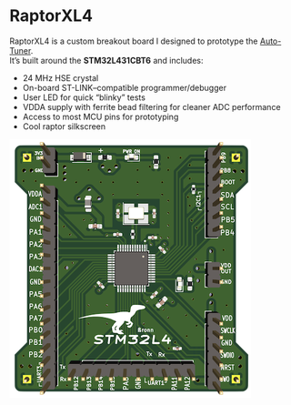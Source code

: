 # RaptorXL4  

RaptorXL4 is a custom breakout board I designed to prototype the [Auto-Tuner](https://github.com/b-ashford/Auto-Tuner).  
It’s built around the **STM32L431CBT6** and includes:  

- 24 MHz HSE crystal  
- On-board ST-LINK–compatible programmer/debugger  
- User LED for quick “blinky” tests  
- VDDA supply with ferrite bead filtering for cleaner ADC performance  
- Access to most MCU pins for prototyping  
- Cool raptor silkscreen 

![Raptor](assets/3DRender.png)